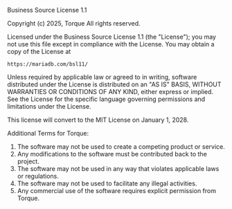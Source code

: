 Business Source License 1.1

Copyright (c) 2025, Torque
All rights reserved.

Licensed under the Business Source License 1.1 (the "License");
you may not use this file except in compliance with the License.
You may obtain a copy of the License at

    https://mariadb.com/bsl11/

Unless required by applicable law or agreed to in writing, software
distributed under the License is distributed on an "AS IS" BASIS,
WITHOUT WARRANTIES OR CONDITIONS OF ANY KIND, either express or implied.
See the License for the specific language governing permissions and
limitations under the License.

This license will convert to the MIT License on January 1, 2028.

Additional Terms for Torque:
1. The software may not be used to create a competing product or service.
2. Any modifications to the software must be contributed back to the project.
3. The software may not be used in any way that violates applicable laws or regulations.
4. The software may not be used to facilitate any illegal activities.
5. Any commercial use of the software requires explicit permission from Torque. 